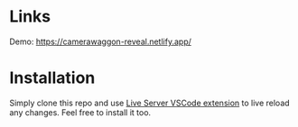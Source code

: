 # Links 

Demo: https://camerawaggon-reveal.netlify.app/

# Installation

Simply clone this repo and use [Live Server VSCode extension](https://marketplace.visualstudio.com/items?itemName=ritwickdey.LiveServer) to live reload any changes. Feel free to install it too.